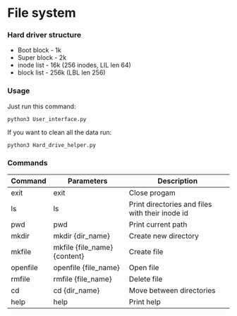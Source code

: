 # File system


### Hard driver structure
- Boot block - 1k
- Super block - 2k
- inode list - 16k (256 inodes, LIL len 64) 
- block list - 256k (LBL len 256)

### Usage
Just run this command:

`python3 User_interface.py`

If you want to clean all the data run:

`python3 Hard_drive_helper.py`
  

### Commands

| Command       | Parameters    | Description    |
| ------------- | ------------- | ------------- |
| exit  | exit  | Close progam  |
| ls  | ls  | Print directories and files with their inode id  |
| pwd  | pwd  | Print current path  |
| mkdir  | mkdir {dir_name}  | Create new directory  |
| mkfile  | mkfile {file_name} {content}  | Create file  |
| openfile  | openfile {file_name}  | Open file  |
| rmfile  | rmfile {file_name}  | Delete file  |
| cd  | cd {dir_name}  | Move between directories  |
| help  | help  | Print help  |
